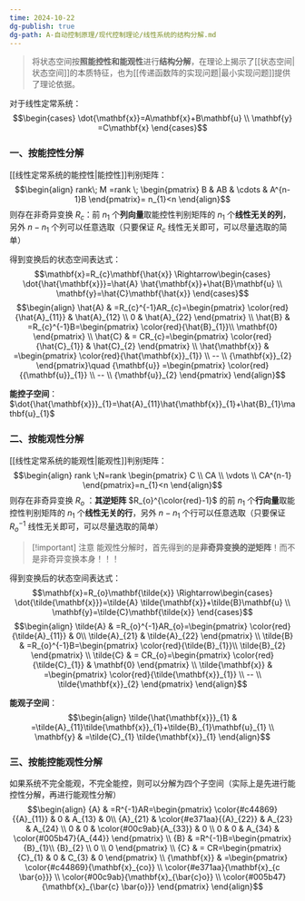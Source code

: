 ```yaml
---
time: 2024-10-22
dg-publish: true
dg-path: A-自动控制原理/现代控制理论/线性系统的结构分解.md
---
```


> 将状态空间按**照能控性和能观性**进行**结构分解**，在理论上揭示了[[状态空间\|状态空间]]的本质特征，也为[[传递函数阵的实现问题\|最小实现问题]]提供了理论依据。

对于线性定常系统：
$$\begin{cases}
\dot{\mathbf{x}}=A\mathbf{x}+B\mathbf{u} \\
\mathbf{y} =C\mathbf{x}
\end{cases}$$

### 一、按能控性分解
[[线性定常系统的能控性\|能控性]]判别矩阵：
$$\begin{align}
rank\; M =rank \; \begin{pmatrix}
B & AB & \cdots & A^{n-1}B
\end{pmatrix}= n_{1}<n
\end{align}$$
则存在非奇异变换 $R_{c}$：前 $n_{1}$ 个**列向量**取能控性判别矩阵的 $n_{1}$ 个**线性无关的列**，另外 $n-n_{1}$ 个列可以任意选取（只要保证 $R_{c}$ 线性无关即可，可以尽量选取的简单）

得到变换后的状态空间表达式：
$$\mathbf{x}=R_{c}\mathbf{\hat{x}} \Rightarrow\begin{cases}
\dot{\hat{\mathbf{x}}}=\hat{A} \hat{\mathbf{x}}+\hat{B}\mathbf{u} \\
\mathbf{y}=\hat{C}\mathbf{\hat{x}}
\end{cases}$$
$$\begin{align}
\hat{A} & =R_{c}^{-1}AR_{c}=\begin{pmatrix}
\color{red}{\hat{A}_{11}} &  \hat{A}_{12} \\
0 &  \hat{A}_{22}
\end{pmatrix} \\
\hat{B} & =R_{c}^{-1}B=\begin{pmatrix}
\color{red}{\hat{B}_{1}}\\ \mathbf{0}
\end{pmatrix} \\
\hat{C} & = CR_{c}=\begin{pmatrix}
\color{red}{\hat{C}_{1}} & \hat{C}_{2}
\end{pmatrix} \\
\hat{\mathbf{x}} & =\begin{pmatrix}
\color{red}{\hat{\mathbf{x}}_{1}} \\ -- \\
{\mathbf{x}}_{2}
\end{pmatrix}\quad {\mathbf{u}}  =\begin{pmatrix}
\color{red}{{\mathbf{u}}_{1}} \\ -- \\
{\mathbf{u}}_{2}
\end{pmatrix}
\end{align}$$

**能控子空间**：$\dot{\hat{\mathbf{x}}}_{1}=\hat{A}_{11}\hat{\mathbf{x}}_{1}+\hat{B}_{1}\mathbf{u}_{1}$

### 二、按能观性分解
[[线性定常系统的能观性\|能观性]]判别矩阵：
$$\begin{align}
rank \;N=rank  \begin{pmatrix}
C \\
CA \\
\vdots \\
CA^{n-1}
\end{pmatrix}=n_{1}<n
\end{align}$$
则存在非奇异变换 $R_{o}$ ：**其逆矩阵** $R_{o}^{\color{red}-1}$ 的前 $n_{1}$ 个**行向量**取能控性判别矩阵的 $n_{1}$ 个**线性无关的行**，另外 $n-n_{1}$ 个行可以任意选取（只要保证 $R_{o}^{-1}$ 线性无关即可，可以尽量选取的简单）

>[!important] 注意
>能观性分解时，首先得到的是**非奇异变换的逆矩阵**！而不是非奇异变换本身！！！

得到变换后的状态空间表达式：
$$\mathbf{x}=R_{o}\mathbf{\tilde{x}} \Rightarrow\begin{cases}
\dot{\tilde{\mathbf{x}}}=\tilde{A} \tilde{\mathbf{x}}+\tilde{B}\mathbf{u} \\
\mathbf{y}=\tilde{C}\mathbf{\tilde{x}}
\end{cases}$$
$$\begin{align}
\tilde{A} & =R_{o}^{-1}AR_{o}=\begin{pmatrix}
\color{red}{\tilde{A}_{11}} &   0\\
\tilde{A}_{21} &  \tilde{A}_{22}
\end{pmatrix} \\
\tilde{B} & =R_{o}^{-1}B=\begin{pmatrix}
\color{red}{\tilde{B}_{1}}\\ \tilde{B}_{2}
\end{pmatrix} \\
\tilde{C} & = CR_{o}=\begin{pmatrix}
\color{red}{\tilde{C}_{1}} & \mathbf{0}
\end{pmatrix} \\
\tilde{\mathbf{x}} & =\begin{pmatrix}
\color{red}{\tilde{\mathbf{x}}_{1}} \\ -- \\
\tilde{\mathbf{x}}_{2}
\end{pmatrix}
\end{align}$$

**能观子空间**：
$$\begin{align}
\tilde{\hat{\mathbf{x}}}_{1} & =\tilde{A}_{11}\tilde{\mathbf{x}}_{1}+\tilde{B}_{1}\mathbf{u}_{1} \\
\mathbf{y} & =\tilde{C}_{1} \tilde{\mathbf{x}}_{1}
\end{align}$$

### 三、按能控能观性分解
如果系统不完全能观，不完全能控，则可以分解为四个子空间（实际上是先进行能控性分解，再进行能观性分解）
$$\begin{align}
{A} & =R^{-1}AR=\begin{pmatrix}
\color{#c44869}{{A}_{11}} &   0 & A_{13} & 0\\
{A}_{21} &  \color{#e371aa}{{A}_{22}}  & A_{23} &  A_{24} \\
0  & 0  &  \color{#00c9ab}{A_{33}} & 0  \\
0 & 0 & A_{34} & \color{#005b47}{A_{44}}
\end{pmatrix} \\
{B} & =R^{-1}B=\begin{pmatrix}
{B}_{1}\\ {B}_{2} \\  0 \\ 0
\end{pmatrix} \\
{C} & = CR=\begin{pmatrix}
{C}_{1} & 0  & C_{3} & 0
\end{pmatrix} \\
{\mathbf{x}} & =\begin{pmatrix}
\color{#c44869}{\mathbf{x}_{co}} \\
\color{#e371aa}{\mathbf{x}_{c \bar{o}}} \\
\color{#00c9ab}{\mathbf{x}_{\bar{c}o}} \\
\color{#005b47}{\mathbf{x}_{\bar{c} \bar{o}}}
\end{pmatrix}
\end{align}$$

